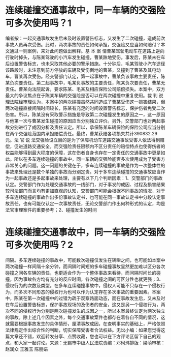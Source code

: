 # 连续碰撞交通事故中，同一车辆的交强险可多次使用吗？1

编者按：一起交通事故发生后未及时设置警告标志，又发生了二次碰撞，造成前次事故人员再次受伤。此时，两次事故的责任如何承担，交强险又应当如何赔付？本文通过一则案例，来对此问题做出解释。基 本 案 情曹某驾驶电动车在道路上逆向行驶时掉头，与陈某驾驶的小汽车发生碰撞，曹某跌地受伤。事发后，陈某未在车后设置警告标志，也未采取其他必要的警示措施。十分钟后，毛某驾驶小汽车途径该路段时，未注意到前方停放的车辆及受伤倒地的曹某，又撞到了曹某及其电动车，曹某再次受伤。经交警部门认定，第一起事故中，曹某负该事故主要责任，陈某负次要责任。第二起事故中，毛某负事故的主要责任，陈某负次要责任，曹某无责任。曹某向法院起诉，要求陈某、毛某及相应保险公司赔偿损失。本案中，双方最大的争议焦点在于陈某车辆的交强险是否可以在两次碰撞中重复使用。裁 判 说 理法院经审理认为，本案中的两次碰撞虽然共同造成了曹某受伤这一损害结果，但两次碰撞直接间隔时间较长，陈某有充足的时间设置警告标志，保护伤者免受二次伤害。所以，陈某没有采取警示措施是导致第二次碰撞发生的原因之一，这一原因与他第一次与曹某发生碰撞的原因应当分别独立评价。另外，交警部门也对两起事故分别进行了成因分析及责任认定。所以，承保陈某车辆保险的保险公司应当分别在两个交强险范围内承担赔偿责任。最终，曹某获赔各项损失共计390832.29元。法 官 说 法交强险设立目的是为了保障机动车道路交通事故受害人依法得到赔偿，促进道路交通安全，而交强险责任限额内不区分责任的赔偿特点也使得伤者的权益能够得到最大程度的保障，这在伤者自身也存在一定责任的交通事故中更是如此。所以在多车连续碰撞的事故中，同一车辆的交强险能否多次使用成为了受害方非常关心的问题。这一问题的关键在于，多车连续碰撞的事故是作为一次整体性的事故来处理还是数个单独的事故而分别定责。对于多车连续碰撞的交通事故应当作为一起事故还是多起事故来处理，主要有以下几个判断因素：1、交警部门的事故认定。交警部门作为处理交通事故的一线部门，对于事发的成因、过程及损害结果较司法部门而言均有更加直观的认知，交警部门可能会根据不同事故的情况，对于多车连续碰撞的事故作出多份事故认定书，也可能在同一事故认定书中分段认定事故责任，也有可能仅认定一次事故责任，无论交警部门作出何种形式的认定，均是法官审理案件的重要参考；2、碰撞发生的时间

# 连续碰撞交通事故中，同一车辆的交强险可多次使用吗？2

间隔。多车连续碰撞的事故中，可能数次碰撞仅发生在转瞬之间，也可能如本案中两次碰撞一样间隔十余分钟，而间隔时间短的多车碰撞事故显然更加难以区分各次碰撞之间各车辆的责任，也更适合作为一个整体事故来看待，而间隔时间长的碰撞，因为事故各方均有充分的反应时间，各次碰撞之间的可区分性也就更强；3、侵权行为的次数及类型。在多车连续碰撞事故中，侵权人可能不只存在一个侵权行为，而多次不同形态的侵权行为也可以作为认定存在多次事故的重要因素。本案中，陈某在第一次碰撞中的过错为疏于观察路面动态，而在事故发生后，又未及时在车后设置警告标志，保护事故现场的及伤者的安全，这又是另一个侵权行为，两次不同的侵权行为分别是两次碰撞发生的成因之一，所以本案最终认定为两次独立的事故。除上述几个因素之外，每个交通事故案件也都存在着各自不同的情况，这就需要根据事故发生的具体情形，厘清事故成因，在查明事实的基础上，严格依照法律规定作出综合性的判断，切实保障受害者合法权益。无讼小编：如果您觉得这篇文章还不错，欢迎转发分享、点赞收藏，您也可以在下方评论区留下自己的观点，和大家一起讨论。来源：无锡市中级人民法院责编：邓珂玮排版：梁萌审核：赵润众 王雅玉 陈丽娟

